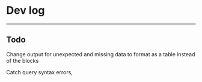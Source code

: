 # Dev log 
---

## Todo
Change output for unexpected and missing data to format as a table instead of the blocks

Catch query syntax errors, 
